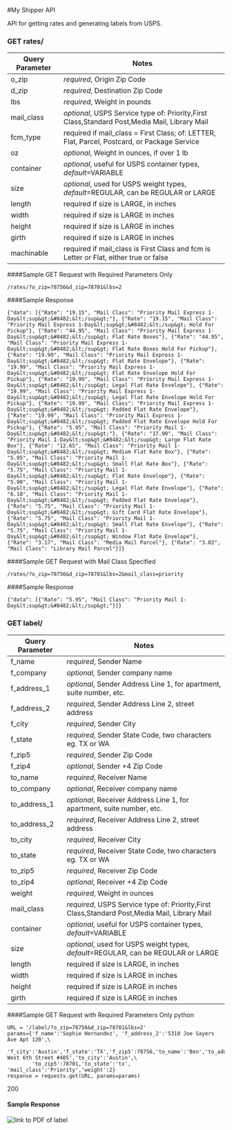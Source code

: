 #My Shipper API

API for getting rates and generating labels from USPS.

### GET rates/
| Query Parameter  | Notes  |
|---|---|
| o_zip |  _required_, Origin Zip Code |
| d_zip  | _required_, Destination Zip Code  |
| lbs  | _required_, Weight in pounds  |
| mail_class  |  _optional_, USPS Service type of: Priority,First Class,Standard Post,Media Mail, Library Mail |
| fcm_type | required if mail_class = First Class; of: LETTER, Flat, Parcel, Postcard, or Package Service |
|  oz | _optional_, Weight in ounces, if over 1 lb|
|  container | _optional_, useful for USPS container types, _default_=VARIABLE|
|  size | _optional_, used for USPS weight types, _default_=REGULAR, can be REGULAR or LARGE  |
| length  |  required if size is LARGE, in inches |
|  width |  required if size is LARGE in inches|
|  height | required if size is LARGE  in inches|
|  girth |  required if size is LARGE in inches|
|  machinable  | required if mail_class is First Class and fcm is Letter or Flat, either true or false|

####Sample GET Request with Required Parameters Only

```` 
/rates/?o_zip=78756&d_zip=78701&lbs=2
````
####Sample Response

````
{"data": [{"Rate": "19.15", "Mail Class": "Priority Mail Express 1-Day&lt;sup&gt;&#8482;&lt;/sup&gt;"}, {"Rate": "19.15", "Mail Class": "Priority Mail Express 1-Day&lt;sup&gt;&#8482;&lt;/sup&gt; Hold For Pickup"}, {"Rate": "44.95", "Mail Class": "Priority Mail Express 1-Day&lt;sup&gt;&#8482;&lt;/sup&gt; Flat Rate Boxes"}, {"Rate": "44.95", "Mail Class": "Priority Mail Express 1-Day&lt;sup&gt;&#8482;&lt;/sup&gt; Flat Rate Boxes Hold For Pickup"}, {"Rate": "19.99", "Mail Class": "Priority Mail Express 1-Day&lt;sup&gt;&#8482;&lt;/sup&gt; Flat Rate Envelope"}, {"Rate": "19.99", "Mail Class": "Priority Mail Express 1-Day&lt;sup&gt;&#8482;&lt;/sup&gt; Flat Rate Envelope Hold For Pickup"}, {"Rate": "19.99", "Mail Class": "Priority Mail Express 1-Day&lt;sup&gt;&#8482;&lt;/sup&gt; Legal Flat Rate Envelope"}, {"Rate": "19.99", "Mail Class": "Priority Mail Express 1-Day&lt;sup&gt;&#8482;&lt;/sup&gt; Legal Flat Rate Envelope Hold For Pickup"}, {"Rate": "19.99", "Mail Class": "Priority Mail Express 1-Day&lt;sup&gt;&#8482;&lt;/sup&gt; Padded Flat Rate Envelope"}, {"Rate": "19.99", "Mail Class": "Priority Mail Express 1-Day&lt;sup&gt;&#8482;&lt;/sup&gt; Padded Flat Rate Envelope Hold For Pickup"}, {"Rate": "5.95", "Mail Class": "Priority Mail 1-Day&lt;sup&gt;&#8482;&lt;/sup&gt;"}, {"Rate": "17.90", "Mail Class": "Priority Mail 1-Day&lt;sup&gt;&#8482;&lt;/sup&gt; Large Flat Rate Box"}, {"Rate": "12.65", "Mail Class": "Priority Mail 1-Day&lt;sup&gt;&#8482;&lt;/sup&gt; Medium Flat Rate Box"}, {"Rate": "5.95", "Mail Class": "Priority Mail 1-Day&lt;sup&gt;&#8482;&lt;/sup&gt; Small Flat Rate Box"}, {"Rate": "5.75", "Mail Class": "Priority Mail 1-Day&lt;sup&gt;&#8482;&lt;/sup&gt; Flat Rate Envelope"}, {"Rate": "5.90", "Mail Class": "Priority Mail 1-Day&lt;sup&gt;&#8482;&lt;/sup&gt; Legal Flat Rate Envelope"}, {"Rate": "6.10", "Mail Class": "Priority Mail 1-Day&lt;sup&gt;&#8482;&lt;/sup&gt; Padded Flat Rate Envelope"}, {"Rate": "5.75", "Mail Class": "Priority Mail 1-Day&lt;sup&gt;&#8482;&lt;/sup&gt; Gift Card Flat Rate Envelope"}, {"Rate": "5.75", "Mail Class": "Priority Mail 1-Day&lt;sup&gt;&#8482;&lt;/sup&gt; Small Flat Rate Envelope"}, {"Rate": "5.75", "Mail Class": "Priority Mail 1-Day&lt;sup&gt;&#8482;&lt;/sup&gt; Window Flat Rate Envelope"}, {"Rate": "3.17", "Mail Class": "Media Mail Parcel"}, {"Rate": "3.02", "Mail Class": "Library Mail Parcel"}]}
````
####Sample GET Request with Mail Class Specified

```` 
/rates/?o_zip=78756&d_zip=78701&lbs=2&mail_class=priority
````
####Sample Response

````
{"data": [{"Rate": "5.95", "Mail Class": "Priority Mail 1-Day&lt;sup&gt;&#8482;&lt;/sup&gt;"}]}
````

### GET label/

| Query Parameter  | Notes  |
|---|---|
| f_name |  _required_, Sender Name |
| f_company |  _optional_, Sender company name |
| f_address_1 |  _optional_, Sender Address Line 1, for apartment, suite number, etc.|
| f_address_2 |  _required_, Sender Address Line 2, street address |
| f_city |  _required_, Sender City |
| f_state |  _required_, Sender State Code, two characters eg. TX or WA |
| f_zip5 |  _required_, Sender Zip Code |
| f_zip4 |  _optional_, Sender +4 Zip Code |
| to_name |  _required_, Receiver Name |
| to_company |  _optional_, Receiver company name |
| to_address_1 |  _optional_, Receiver Address Line 1, for apartment, suite number, etc.|
| to_address_2 |  _required_, Receiver Address Line 2, street address |
| to_city |  _required_, Receiver City |
| to_state |  _required_, Receiver State Code, two characters eg. TX or WA |
| to_zip5 |  _required_, Receiver Zip Code |
| to_zip4 |  _optional_, Receiver +4 Zip Code |
| weight  | _required_, Weight in ounces  |
| mail_class  |  _required_, USPS Service type of: Priority,First Class,Standard Post,Media Mail, Library Mail |
|  container | _optional_, useful for USPS container types, _default_=VARIABLE|
|  size | _optional_, used for USPS weight types, _default_=REGULAR, can be REGULAR or LARGE  |
| length  |  required if size is LARGE, in inches |
|  width |  required if size is LARGE in inches|
|  height | required if size is LARGE  in inches|
|  girth |  required if size is LARGE in inches|

####Sample GET Request with Required Parameters Only
python

```` 
URL = '/label/?o_zip=78756&d_zip=78701&lbs=2'
params={'f_name':'Sophie Hernandez', 'f_address_2':'5310 Joe Sayers Ave Apt 120',\
        'f_city':'Austin','f_state':'TX','f_zip5':78756,'to_name':'Ben','to_address_2':'101 West 6th Street #405','to_city':'Austin',\
        'to_zip5':78701,'to_state':'tx', 'mail_class':'Priority','weight':2}
response = requests.get(URL, params=params)
````
200

#### Sample Response
![link to PDF of label](http://goo.gl/CJMlN6)
